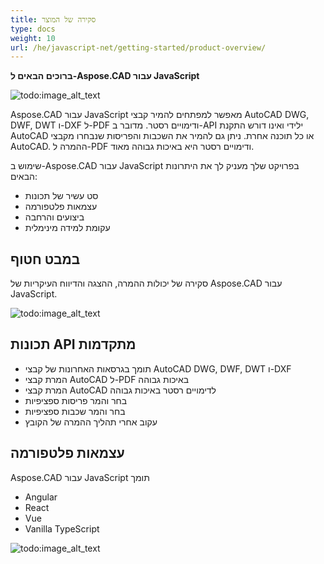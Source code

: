 ```yaml
---
title: סקירה של המוצר
type: docs
weight: 10
url: /he/javascript-net/getting-started/product-overview/
---
```


**ברוכים הבאים ל-Aspose.CAD עבור JavaScript**

![todo:image_alt_text](/cad/_assets/home_5.png)

Aspose.CAD עבור JavaScript מאפשר למפתחים להמיר קבצי AutoCAD DWG, DWF, DWT ו-DXF ל-PDF ודימויים רסטר. מדובר ב-API ילידי ואינו דורש התקנת AutoCAD או כל תוכנה אחרת. ניתן גם להמיר את השכבות והפריסות שנבחרו מקבצי AutoCAD. ההמרה ל-PDF ודימויים רסטר היא באיכות גבוהה מאוד.

שימוש ב-Aspose.CAD עבור JavaScript בפרויקט שלך מעניק לך את היתרונות הבאים:

- סט עשיר של תכונות
- עצמאות פלטפורמה
- ביצועים והרחבה
- עקומת למידה מינימלית

## **במבט חטוף**
סקירה של יכולות ההמרה, ההצגה והדיווח העיקריות של Aspose.CAD עבור JavaScript.

![todo:image_alt_text](/cad/_assets/javascript-net/product-overview_2.png)
## **תכונות API מתקדמות**
- תומך בגרסאות האחרונות של קבצי AutoCAD DWG, DWF, DWT ו-DXF
- המרת קבצי AutoCAD ל-PDF באיכות גבוהה
- המרת קבצי AutoCAD לדימויים רסטר באיכות גבוהה
- בחר והמר פריסות ספציפיות
- בחר והמר שכבות ספציפיות
- עקוב אחרי תהליך ההמרה של הקובץ
## **עצמאות פלטפורמה**
Aspose.CAD עבור JavaScript תומך

- Angular
- React
- Vue
- Vanilla TypeScript

![todo:image_alt_text](/cad/_assets/javascript-net/product-overview_3.png)
